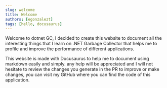 ```yaml
---
slug: welcome
title: Welcome
authors: [egonzalezt]
tags: [hello, docusaurus]
---
```


Welcome to dotnet GC, I decided to create this website to document all the interesting things that I learn on .NET Garbage Collector that helps me to profile and improve the performance of different applications.

This website is made with Docusaurus to help me to document using markdown easily and simply. any help will be appreciated and I will not hesitate to review the changes you generate in the PR to improve or make changes, you can visit my GitHub where you can find the code of this application.
